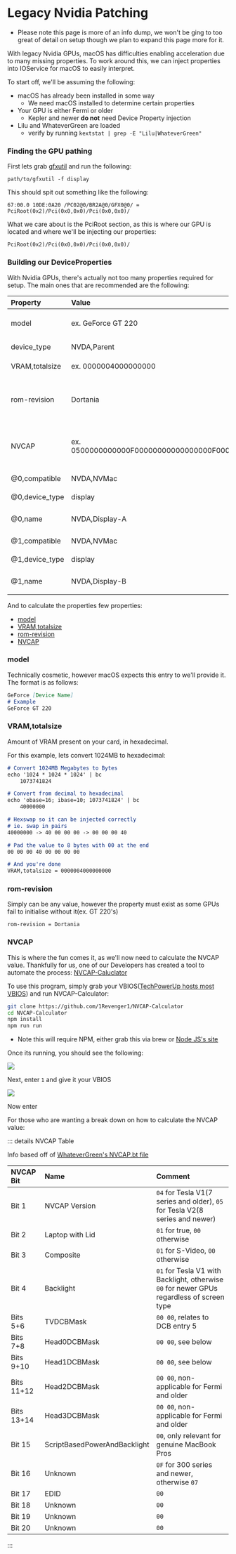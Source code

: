 # Legacy Nvidia Patching

* Please note this page is more of an info dump, we won't be ging to too great of detail on setup though we plan to expand this page more for it.


With legacy Nvidia GPUs, macOS has difficulties enabling acceleration due to many missing properties. To work around this, we can inject properties into IOService for macOS to easily interpret.

To start off, we'll be assuming the following:

* macOS has already been installed in some way
  * We need macOS installed to determine certain properties
* Your GPU is either Fermi or older
  * Kepler and newer **do not** need Device Property injection
* Lilu and WhateverGreen are loaded
  * verify by running `kextstat | grep -E "Lilu|WhateverGreen"`
  
  
### Finding the GPU pathing

First lets grab [gfxutil](https://github.com/acidanthera/gfxutil/releases) and run the following:

```
path/to/gfxutil -f display
```


This should spit out something like the following:

```
67:00.0 10DE:0A20 /PC02@0/BR2A@0/GFX0@0/ = PciRoot(0x2)/Pci(0x0,0x0)/Pci(0x0,0x0)/
```

What we care about is the PciRoot section, as this is where our GPU is located and where we'll be injecting our properties:

```
PciRoot(0x2)/Pci(0x0,0x0)/Pci(0x0,0x0)/
```


### Building our DeviceProperties

With Nvidia GPUs, there's actually not too many properties required for setup. The main ones that are recommended are the following:

| Property | Value | Comment |
| :--- | :--- | :--- |
| model | ex. GeForce GT 220 | GPU model name, cosmetic |
| device_type | NVDA,Parent | Always set as `NVDA,Parent` |
| VRAM,totalsize | ex. 0000004000000000 | Sets VRAM size |
| rom-revision | Dortania | Property must exist, however the value can be anything |
| NVCAP | ex. 0500000000000F00000000000000000F00000000 | sets display properties used by macOS, more info below |
| @0,compatible | NVDA,NVMac | Always set as `NVDA,NVMac` |
| @0,device_type | display | Always set as `display` |
| @0,name | NVDA,Display-A | Always set as `NVDA,Display-A` |
| @1,compatible | NVDA,NVMac | Always set as `NVDA,NVMac` |
| @1,device_type | display | Always set as `display` |
| @1,name | NVDA,Display-B | Always set as `NVDA,Display-B` |


And to calculate the properties few properties:

* [model](#model)
* [VRAM,totalsize](#vram-totalsize)
* [rom-revision](#rom-revision)
* [NVCAP](#nvcap)

### model

Technically cosmetic, however macOS expects this entry to we'll provide it. The format is as follows:

```md
GeForce [Device Name]
# Example
GeForce GT 220
```

### VRAM,totalsize

Amount of VRAM present on your card, in hexadecimal.

For this example, lets convert 1024MB to hexadecimal:

```md
# Convert 1024MB Megabytes to Bytes
echo '1024 * 1024 * 1024' | bc
	1073741824

# Convert from decimal to hexadecimal
echo 'obase=16; ibase=10; 1073741824' | bc
	40000000

# Hexswap so it can be injected correctly
# ie. swap in pairs
40000000 -> 40 00 00 00 -> 00 00 00 40

# Pad the value to 8 bytes with 00 at the end
00 00 00 40 00 00 00 00

# And you're done
VRAM,totalsize = 0000004000000000
```

### rom-revision

Simply can be any value, however the property must exist as some GPUs fail to initialise without it(ex. GT 220's)

```
rom-revision = Dortania
```

### NVCAP

This is where the fun comes it, as we'll now need to calculate the NVCAP value. Thankfully for us, one of our Developers has created a tool to automate the process: [NVCAP-Caluclator](https://github.com/1Revenger1/NVCAP-Calculator)

To use this program, simply grab your VBIOS([TechPowerUp hosts most VBIOS](https://www.techpowerup.com/vgabios/)) and run NVCAP-Calculator:


```bash
git clone https://github.com/1Revenger1/NVCAP-Calculator
cd NVCAP-Calculator
npm install
npm run run
```

* Note this will require NPM, either grab this via brew or [Node JS's site](https://www.npmjs.com/get-npm)


Once its running, you should see the following:

![](../../images/gpu-patching/nvidia/nvcap-start.png)

Next, enter `1` and give it your VBIOS

![](../../images/gpu-patching/nvidia/nvcap-vbios.png)

Now enter 
















For those who are wanting a break down on how to calculate the NVCAP value:

::: details NVCAP Table

Info based off of [WhateverGreen's NVCAP.bt file](https://github.com/acidanthera/WhateverGreen/blob/master/Manual/NVCAP.bt)

| NVCAP Bit | Name | Comment |
| :--- | :--- | :--- |
| Bit 1 | NVCAP Version | `04` for Tesla V1(7 series and older), `05` for Tesla V2(8 series and newer) |
| Bit 2 | Laptop with Lid | `01` for true, `00` otherwise |
| Bit 3 | Composite | `01` for S-Video, `00` otherwise |
| Bit 4 | Backlight | `01` for Tesla V1 with Backlight, otherwise `00` for newer GPUs regardless of screen type |
| Bits 5+6   | TVDCBMask    | `00 00`, relates to DCB entry 5 |
| Bits 7+8   | Head0DCBMask | `00 00`, see below |
| Bits 9+10  | Head1DCBMask | `00 00`, see below |
| Bits 11+12 | Head2DCBMask | `00 00`, non-applicable for Fermi and older |
| Bits 13+14 | Head3DCBMask | `00 00`, non-applicable for Fermi and older |
| Bit 15 | ScriptBasedPowerAndBacklight| `00`, only relevant for genuine MacBook Pros |
| Bit 16 | Unknown | `0F` for 300 series and newer, otherwise `07` |
| Bit 17 | EDID | `00` |
| Bit 18 | Unknown | `00` |
| Bit 19 | Unknown | `00` |
| Bit 20 | Unknown | `00` |

:::